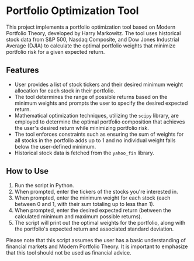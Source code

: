 # Portfolio Optimization Tool

This project implements a portfolio optimization tool based on Modern Portfolio Theory, developed by Harry Markowitz. The tool uses historical stock data from S&P 500, Nasdaq Composite, and Dow Jones Industrial Average (DJIA) to calculate the optimal portfolio weights that minimize portfolio risk for a given expected return.

## Features

- User provides a list of stock tickers and their desired minimum weight allocation for each stock in their portfolio.
- The tool determines the range of possible returns based on the minimum weights and prompts the user to specify the desired expected return.
- Mathematical optimization techniques, utilizing the `scipy` library, are employed to determine the optimal portfolio composition that achieves the user's desired return while minimizing portfolio risk.
- The tool enforces constraints such as ensuring the sum of weights for all stocks in the portfolio adds up to 1 and no individual weight falls below the user-defined minimum.
- Historical stock data is fetched from the `yahoo_fin` library.

## How to Use

1. Run the script in Python.
2. When prompted, enter the tickers of the stocks you're interested in.
3. When prompted, enter the minimum weight for each stock (each between 0 and 1, with their sum totaling up to less than 1).
4. When prompted, enter the desired expected return (between the calculated minimum and maximum possible returns).
5. The script will print out the optimal weights for the portfolio, along with the portfolio's expected return and associated standard deviation.

Please note that this script assumes the user has a basic understanding of financial markets and Modern Portfolio Theory. It is important to emphasize that this tool should not be used as financial advice.
